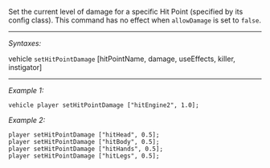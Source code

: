 Set the current level of damage for a specific Hit Point (specified by its config class). This command has no effect when `allowDamage` is set to `false`.


---
*Syntaxes:*

vehicle `setHitPointDamage` [hitPointName, damage, useEffects, killer, instigator]

---
*Example 1:*

```sqf
vehicle player setHitPointDamage ["hitEngine2", 1.0];
```

*Example 2:*

```sqf
player setHitPointDamage ["hitHead", 0.5];
player setHitPointDamage ["hitBody", 0.5];
player setHitPointDamage ["hitHands", 0.5];
player setHitPointDamage ["hitLegs", 0.5];
```